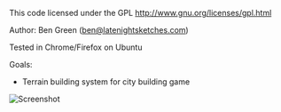 This code licensed under the GPL
http://www.gnu.org/licenses/gpl.html

Author: Ben Green (ben@latenightsketches.com)

Tested in Chrome/Firefox on Ubuntu

Goals:
* Terrain building system for city building game

![Screenshot](http://i.imgur.com/gXynulg.jpg "Screenshot with trees, mountains, water")
